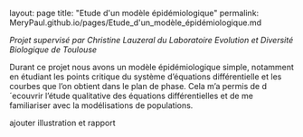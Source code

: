layout: page
title: "Etude d'un modèle épidémiologique"
permalink: MeryPaul.github.io/pages/Etude_d'un_modèle_épidémiologique.md


_Projet supervisé par Christine Lauzeral du Laboratoire Evolution et Diversité Biologique 
de Toulouse_

Durant ce projet nous avons un modèle épidémiologique simple, notamment en étudiant les
points critique du système d’équations différentielle et les courbes que l’on obtient dans le
plan de phase. Cela m’a permis de d´ecouvrir l’étude qualitative des équations différentielles
et de me familiariser avec la modélisations de populations.

ajouter illustration et rapport 
